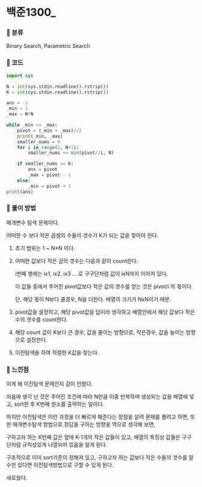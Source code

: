 # 백준1300\_

### &#127822; 분류

Binary Search, Parametric Search

### &#127822; 코드

```python
import sys

N = int(sys.stdin.readline().rstrip())
K = int(sys.stdin.readline().rstrip())

ans = -1
_min = 1
_max = N*N

while _min <= _max:
    pivot = (_min + _max)//2
    print(_min, _max)
    smaller_nums = 0
    for i in range(1, N+1):
        smaller_nums += min(pivot//i, N)

    if smaller_nums >= K:
        ans = pivot
        _max = pivot - 1
    else:
        _min = pivot + 1
print(ans)
```

### &#127822; 풀이 방법

매개변수 탐색 문제이다.

어떠한 수 보다 작은 곱셈의 수들이 갯수가 K가 되는 값을 찾아야 한다.

1. 초기 범위는 1 ~ N*N 이다.

2. 어떠한 값보다 작은 곱의 갯수는 다음과 같이 count한다.
    
    i번째 행에는 ix1, ix2, ix3 ... 로 구구단처럼 값이 ixN까지 이어져 있다.

    이 값들 중에서 주어진 pivot값보다 작은 값의 갯수를 얻는 것은 pivot/i 의 몫이다.
    
    단, 해당 몫이 N보다 클경우, N을 더한다. 배열의 크기가 NxN이기 때문.
    
3. pivot값을 설정하고, 해당 pivot값을 답이라 생각하고 배열안에서 해당 값보다 작은 수의 갯수를 count한다.

4. 해당 count 값이 K보다 큰 경우, 값을 줄이는 방향으로, 작은경우, 값을 늘이는 방향으로 설정한다.

5. 이진탐색을 하여 적절한 K값을 찾는다.

### &#127822; 느낀점

이게 왜 이진탐색 문제인지 감이 안왔다.

처음에 생각 난 것은 주어진 조건에 따라 N만큼 이중 반복하며 생성되는 값을 배열에 넣고, sort한 후 K번째 원소를 출력하는 일이다.

하지만 이진탐색은 이런 과정을 더 빠르게 해준다는 장점을 살려 문제를 풀려고 하면, 또한 매개변수탐색 방법으로 정답을 구하는 방향을 역으로 생각해 보면, 

구하고자 하는 K번째 값은 앞에 K-1개의 작은 값들이 있고, 배열의 특징상 값들은 구구단처럼 규칙성있게 나열되어 있음을 알게 된다.

구조적으로 이미 sort기준이 정해져 있고, 구하고자 하는 값보다 작은 수들의 갯수를 알 수만 있다면 이진탐색방법으로 구할 수 있게 된다.

새로웠다.